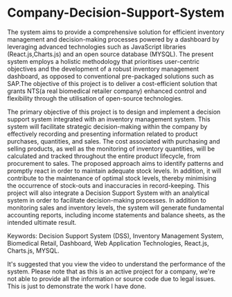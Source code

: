 # Company-Decision-Support-System
The system aims to provide a comprehensive solution for efficient inventory management and decision-making processes powered by a dashboard by leveraging advanced technologies such as JavaScript libraries (React.js,Charts.js) and an open source database (MYSQL). The present system employs a holistic methodology that prioritises user-centric objectives and the development of a robust inventory management dashboard, as opposed to conventional pre-packaged solutions such as SAP.The objective of this project is to deliver a cost-efficient solution that grants NTS(a real biomedical retailer company) enhanced control and flexibility through the utilisation of open-source technologies.

The primary objective of this project is to design and implement a decision support system integrated with an inventory management system. This system will facilitate strategic decision-making within the company by effectively recording and presenting information related to product purchases, quantities, and sales. The cost associated with purchasing and selling products, as well as the monitoring of inventory quantities, will be calculated and tracked throughout the entire product lifecycle, from procurement to sales. The proposed approach aims to identify patterns and promptly react in order to maintain adequate stock levels. In addition, it will contribute to the maintenance of optimal stock levels, thereby minimising the occurrence of stock-outs and inaccuracies in record-keeping. This project will also integrate a Decision Support System with an analytical system in order to facilitate decision-making processes. In addition to monitoring sales and inventory levels, the system will generate fundamental accounting reports, including income statements and balance sheets, as the intended ultimate result.


Keywords: Decision Support System (DSS), Inventory Management System, Biomedical Retail, Dashboard, Web Application Technologies, React.js, Charts.js, MYSQL.

 
 It's suggested that you view the video to understand the performance of the system. Please note that as this is an active project for a company, we're not able to provide all the information or source code due to legal issues. This is just to demonstrate the work I have done.
